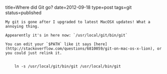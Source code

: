 title=Where did Git go?
date=2012-09-18
type=post
tags=git
status=published
~~~~~~
My git is gone after I upgraded to latest MacOSX updates! What a annoying thing.

Appearently it's in here now: `/usr/local/git/bin/git`

You can edit your `$PATH` like it says [here](http://stackoverflow.com/questions/6810059/git-on-mac-os-x-lion), or you could just relink it.

    
    ln -s /usr/local/git/bin/git /usr/local/bin/git
    